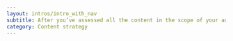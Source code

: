 ```yaml
---
layout: intros/intro_with_nav
subtitle: After you’ve assessed all the content in the scope of your audit, you will need to report on your findings to get stakeholder support to action the data.
category: Content strategy
---
```

